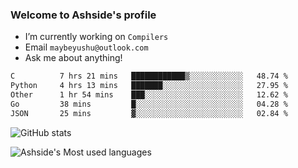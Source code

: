 ### Welcome to Ashside's profile

- I’m currently working on `Compilers`
- Email `maybeyushu@outlook.com`
- Ask me about anything!

<!--START_SECTION:waka-->

```txt
C          7 hrs 21 mins   ████████████▒░░░░░░░░░░░░   48.74 %
Python     4 hrs 13 mins   ███████░░░░░░░░░░░░░░░░░░   27.95 %
Other      1 hr 54 mins    ███░░░░░░░░░░░░░░░░░░░░░░   12.62 %
Go         38 mins         █░░░░░░░░░░░░░░░░░░░░░░░░   04.28 %
JSON       25 mins         ▓░░░░░░░░░░░░░░░░░░░░░░░░   02.84 %
```

<!--END_SECTION:waka-->

![GitHub stats](https://github-readme-stats.vercel.app/api?username=Ashside)

![Ashside's Most used languages](https://github-readme-stats.vercel.app/api/top-langs/?username=Ashside&layout=compact&hide_border=true&langs_count=10)


